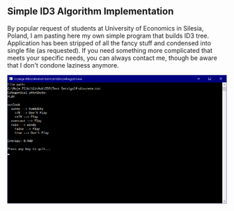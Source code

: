 ## Simple ID3 Algorithm Implementation

By popular request of students at University of Economics in Silesia, Poland, I am pasting here my own simple program that builds ID3 tree. Application has been stripped of all the fancy stuff and condensed into single file (as requested). If you need something more complicated that meets your specific needs, you can always contact me, though be aware that I don't condone laziness anymore.

   ![ID3](/Images/2018-09-07_031913.png?raw=true)









